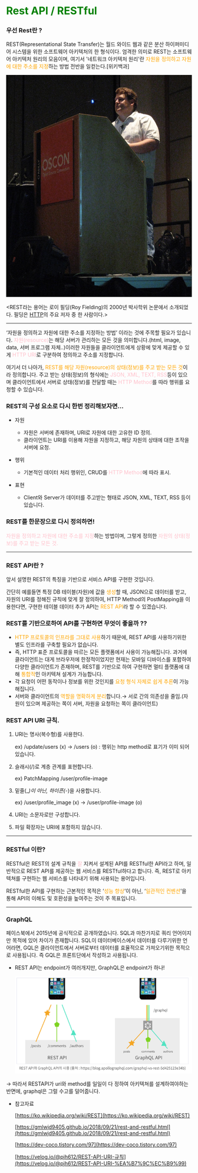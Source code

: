 

# <span style="color:green">Rest API / RESTful</span>

### 우선 Rest란 ?
REST(Representational State Transfer)는 월드 와이드 웹과 같은 분산 하이퍼미디어
시스템을 위한 소프트웨어 아키텍처의 한 형식이다. 엄격한 의미로 REST는 소프트웨어 아키텍처 원리의 모음이며, 여기서 '네트워크 아키텍처 원리'란 <span style="color:orange">자원을 정의하고 자원에 대한 주소를 지정</span>하는 방법 전반을 일컫는다.[위키백과]

![restcreator.png](image/restcreator.png)

<REST라는 용어는 로이 필딩(Roy Fielding)의 2000년 박사학위 논문에서 소개되었다. 필딩은 [HTTP](https://ko.wikipedia.org/wiki/HTTP)의 주요 저자 중 한 사람이다.>

---

‘자원을 정의하고 자원에 대한 주소를 지정하는 방법’ 이라는 것에 주목할 필요가 있습니다. <span style="color:pink">자원(resource)</span>는 해당 서버가 관리하는 모든 것을 의미합니다.(html, image, data, 서버 프로그램 자체..)이러한 자원들을 클라이언트에게 상황에 맞게 제공할 수 있게 <span style="color:pink">HTTP URI</span>로 구분하여 정의하고 주소를 지정합니다.

여기서 더 나아가, <span style="color:orange">REST를 해당 자원(resource)의 상태(정보)를 주고 받는 모든 것</span>이라 정의합니다. 주고 받는 상태(정보)의 형식에는 <span style="color:pink">JSON, XML, TEXT, RSS</span>등이 있으며 클라이언트에서 서버로 상태(정보)를 전달할 때는 <span style="color:pink">HTTP Method</span>를 따라 행위를 요청할 수 있습니다.

### REST의 구성 요소로 다시 한번 정리해보자면...

- 자원
    - 자원은 서버에 존재하며, URI로 자원에 대한 고유한 ID 정의.
    - 클라이언트는 URI를 이용해 자원을 지정하고, 해당 자원의 상태에 대한 조작을 서버에 요청.
- 행위
    - 기본적인 데이터 처리 행위인, CRUD를 <span style="color:pink">HTTP Method</span>에 따라 표시.

- 표현
    - Client와 Server가 데이터를 주고받는 형태로 JSON, XML, TEXT, RSS 등이 있습니다.


### REST를 한문장으로 다시 정의하면!

<span style="color:pink">자원을 정의하고 자원에 대한 주소를 지정</span>하는 방법이며, 그렇게 정의한 <span style="color:pink">자원의 상태(정보)를 주고 받는 모든 것.</span>

---

### REST API란 ?

앞서 설명한 REST의 특징을 기반으로 서비스 API를 구현한 것입니다.

간단히 예를들면 특정 DB 테이블(자원)에 값을 <span style="color:orange">생성</span>할 때, JSON으로 데이터를 받고, 자원의 URI를 정해진 규칙에 맞게 잘 정의하여, HTTP Method의 PostMapping을 이용한다면, 구현한 테이블 데이터 추가 API는 <span style="color:orange">REST API</span>라 할 수 있겠습니다.

### REST를 기반으로하여 API를 구현하면 무엇이 좋을까 ??

- <span style="color:orange">HTTP 프로토콜의 인프라를 그대로 사용</span>하기 때문에, REST API를 사용하기위한 별도 인프라를 구축할 필요가 없습니다.
- 즉, HTTP 표준 프로토콜을 따르는 모든 플랫폼에서 사용이 가능해집니다. 과거에 클라이언트는 대게 브라우저에 한정적이었지만 현재는 모바일 디바이스를 포함하여 다양한 클라이언트가 존재하며, REST를 기반으로 하여 구현하면 멀티 플랫폼에 대해 <span style="color:orange">통합적</span>인 아키텍쳐 설계가 가능합니다.
- 각 요청이 어떤 동작이나 정보를 위한 것인지를 <span style="color:orange">요청 형식 자체로 쉽게 추론</span>이 가능해집니다.
- 서버와 클라이언트의 <span style="color:orange">역할을 명확하게 분리</span>합니다.→ 서로 간의 의존성을 줄임.(자원이 있으며 제공하는 쪽이 서버, 자원을 요청하는 쪽이 클라이언트)

### REST API URI 규칙.

1. URI는 명사(복수형)를 사용한다.

   ex) /update/users (x)  → /users (o) : 행위는 http method로 표기가 이미 되어있습니다.

2. 슬래시(/)로 계층 관계를 표현합니다.

   ex) PatchMapping /user/profile-image

3. 밑줄(_*)이 아닌, 하이픈(-*)을 사용합니다.

   ex) /user/profile_image (x) → /user/profile-image (o)

4. URI는 소문자로만 구성합니다.
5. 파일 확장자는 URI에 포함하지 않습니다.

---

### RESTful 이란?

RESTful은 REST의 설계 규칙을 <span style="color:pink">잘</span> 지켜서 설계된 API를 RESTful한 API라고 하며, 일반적으로 REST API를 제공하는 웹 서비스를 RESTful하다고 합니다. 즉, REST로 아키텍쳐를 구현하는 웹 서비스를 나타내기 위해 사용되는 용어입니다.

RESTful한 API를 구현하는 근본적인 목적은 ‘<span style="color:orange">성능 향상</span>’이 아닌, ‘<span style="color:orange">일관적인 컨벤션</span>’을 통해 API의 이해도 및 호환성을 높여주는 것이 주 목표입니다.

---

### GraphQL

페이스북에서 2015년에 공식적으로 공개하였습니다. SQL과 마찬가지로 쿼리 언어이지만 목적에 있어 차이가 존재합니다. SQL이 데이터베이스에서 데이터를 다루기위한 언어라면, GQL은 클라이언트에서 서버로부터 데이터를 효율적으로 가져오기위한 목적으로 사용됩니다. 즉 GQL은 프론트단에서 작성하고 사용됩니다.

- REST API는 endpoint가 여러개지만, GraphQL은 endpoint가 하나!

  ![graphql.png](image/graphql.png)


→ 따라서 RESTAPI가 uri와 method를 일일이 다 정하여 아키텍쳐를 설계하여야하는 반면에, graphql은 그럴 수고를 덜어줍니다.

- 참고자료

  [https://ko.wikipedia.org/wiki/REST](https://ko.wikipedia.org/wiki/REST)

  [https://gmlwjd9405.github.io/2018/09/21/rest-and-restful.html](https://gmlwjd9405.github.io/2018/09/21/rest-and-restful.html)

  [https://dev-coco.tistory.com/97](https://dev-coco.tistory.com/97)

  [https://velog.io/@pjh612/REST-API-URI-규칙](https://velog.io/@pjh612/REST-API-URI-%EA%B7%9C%EC%B9%99)